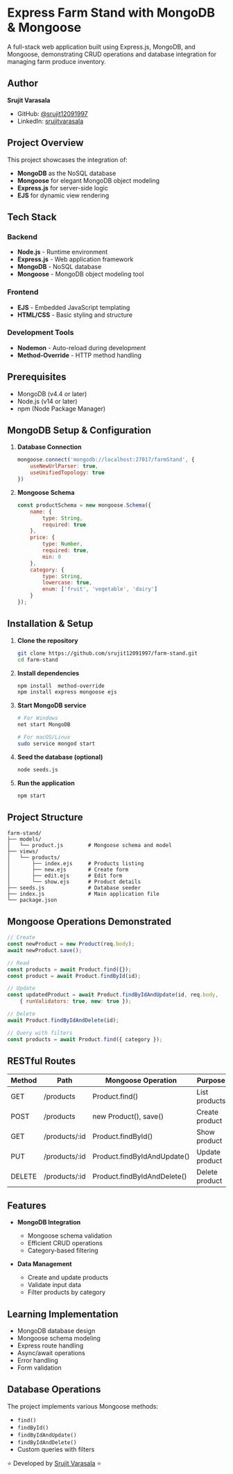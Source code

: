 # Express Farm Stand with MongoDB & Mongoose

A full-stack web application built using Express.js, MongoDB, and Mongoose, demonstrating CRUD operations and database integration for managing farm produce inventory.

##  Author

**Srujit Varasala**
- GitHub: [@srujit12091997](https://github.com/srujit12091997)
- LinkedIn: [srujitvarasala](https://www.linkedin.com/in/srujitvarasala/)

##  Project Overview

This project showcases the integration of:
- **MongoDB** as the NoSQL database
- **Mongoose** for elegant MongoDB object modeling
- **Express.js** for server-side logic
- **EJS** for dynamic view rendering

##  Tech Stack

### Backend
- **Node.js** - Runtime environment
- **Express.js** - Web application framework
- **MongoDB** - NoSQL database
- **Mongoose** - MongoDB object modeling tool

### Frontend
- **EJS** - Embedded JavaScript templating
- **HTML/CSS** - Basic styling and structure

### Development Tools
- **Nodemon** - Auto-reload during development
- **Method-Override** - HTTP method handling

##  Prerequisites

- MongoDB (v4.4 or later)
- Node.js (v14 or later)
- npm (Node Package Manager)

##  MongoDB Setup & Configuration

1. **Database Connection**
   ```javascript
   mongoose.connect('mongodb://localhost:27017/farmStand', { 
       useNewUrlParser: true, 
       useUnifiedTopology: true 
   })
   ```

2. **Mongoose Schema**
   ```javascript
   const productSchema = new mongoose.Schema({
       name: {
           type: String,
           required: true
       },
       price: {
           type: Number,
           required: true,
           min: 0
       },
       category: {
           type: String,
           lowercase: true,
           enum: ['fruit', 'vegetable', 'dairy']
       }
   });
   ```

##  Installation & Setup

1. **Clone the repository**
   ```bash
   git clone https://github.com/srujit12091997/farm-stand.git
   cd farm-stand
   ```

2. **Install dependencies**
   ```bash
   npm install  method-override
   npm install express mongoose ejs
   ```

3. **Start MongoDB service**
   ```bash
   # For Windows
   net start MongoDB
   
   # For macOS/Linux
   sudo service mongod start
   ```

4. **Seed the database (optional)**
   ```bash
   node seeds.js
   ```

5. **Run the application**
   ```bash
   npm start
   ```

## Project Structure

```
farm-stand/
├── models/
│   └── product.js        # Mongoose schema and model
├── views/
│   └── products/
│       ├── index.ejs     # Products listing
│       ├── new.ejs       # Create form
│       ├── edit.ejs      # Edit form
│       └── show.ejs      # Product details
├── seeds.js              # Database seeder
├── index.js              # Main application file
└── package.json
```

##  Mongoose Operations Demonstrated

```javascript
// Create
const newProduct = new Product(req.body);
await newProduct.save();

// Read
const products = await Product.find({});
const product = await Product.findById(id);

// Update
const updatedProduct = await Product.findByIdAndUpdate(id, req.body, 
    { runValidators: true, new: true });

// Delete
await Product.findByIdAndDelete(id);

// Query with filters
const products = await Product.find({ category });
```

##  RESTful Routes

| Method | Path | Mongoose Operation | Purpose |
|--------|------|-------------------|----------|
| GET | /products | Product.find() | List products |
| POST | /products | new Product(), save() | Create product |
| GET | /products/:id | Product.findById() | Show product |
| PUT | /products/:id | Product.findByIdAndUpdate() | Update product |
| DELETE | /products/:id | Product.findByIdAndDelete() | Delete product |

##  Features

- **MongoDB Integration**
  - Mongoose schema validation
  - Efficient CRUD operations
  - Category-based filtering

- **Data Management**
  - Create and update products
  - Validate input data
  - Filter products by category

##  Learning Implementation

- MongoDB database design
- Mongoose schema modeling
- Express route handling
- Async/await operations
- Error handling
- Form validation

##  Database Operations

The project implements various Mongoose methods:
- `find()`
- `findById()`
- `findByIdAndUpdate()`
- `findByIdAndDelete()`
- Custom queries with filters



⭐️ Developed by [Srujit Varasala](https://github.com/srujit12091997) ⭐️
